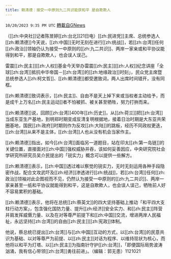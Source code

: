 ```yaml
---
title: 赖清德：接受一中原则九二共识能获和平 是自欺欺人
---
```

`10/20/2023 9:35 PM UTC` [轉載自GNews](https://gnews.org/articles/1862230)

（[[zh:中央社]]记者陈昱婷[[zh:台北]]21日电）[[zh:民进党]]主席、总统参选人[[zh:赖清德]]今天说，[[zh:中国]]无时无刻在进行[[zh:统战]]，若[[zh:台湾]]任何[[zh:政治]]领袖仍认为接受一中原则的[[zh:九二共识]]、两岸一家亲或和平协议能得到和平，那是自欺欺人，也会误人误己。

雷震[[zh:民主]][[zh:人权]]基金今天举办雷震[[zh:民主]][[zh:人权]]纪念讲座「全球[[zh:台湾]]抵抗中华帝国－[[zh:台湾]]的[[zh:地缘政治]]时刻」，民众党主席暨总统参选人[[zh:柯文哲]]、[[zh:赖清德]]都受邀致词，两人出席时间错开，没有同框。

[[zh:赖清德]]致词表示，[[zh:民主]]、自由不是天上掉下来或当权者主动给予，而是成千上万名[[zh:民主运动]]者不怕被抓、被关甚至牺牲，努力打拚而来。

[[zh:赖清德]]说，回顾[[zh:台湾]]400年[[zh:历史]]，从[[zh:荷兰]]把[[zh:台湾]]当成东亚生产基地，到明郑时期变成反清复明根据地，接着日治时期是大东亚共荣圈基地，国民[[zh:政府]]时期则作为反攻[[zh:大陆]]的跳板，经历不同政权更迭，[[zh:台湾]]从来不是主体，[[zh:台湾]]人也从没有机会当家作主。

[[zh:赖清德]]指出，如今[[zh:台湾]]面临另一道题目，站在印太[[zh:第一岛链]]的关键位置，直接面对[[zh:中国]]强权威胁并吞，该如何妥善因应，中央研究院社会学研究所研究员吴介民提出的「锐实力」概念可以提供一些解方。

[[zh:赖清德]]表示，[[zh:中国]]透过难以察觉的锐实力，无时无刻运用各种手段隐密作战，配合文攻武吓及[[zh:经济]]渗透进行[[zh:统战]]，若[[zh:台湾]]任何[[zh:政治]]领袖对此企图视而不见，仍然认为接受一中原则的[[zh:九二共识]]、两岸一家亲甚至一纸和平协议就能得到和平，这是自欺欺人，也会误人误己，牺牲前人好不容易累积的基础。

[[zh:赖清德]]表示，他将在总统[[zh:蔡英文]]的四大坚持基础上推动「和平四大支柱行动方案」，包含强化国防力量、提升[[zh:经济]]安全实力、和[[zh:民主]]阵营并肩发挥威慑力量、以及在对等尊严前提下和[[zh:中国]]交流，增进两岸人民福祉，永远坚持[[zh:台湾]]的自由[[zh:民主]][[zh:宪政]]体制。

他说，蔡总统已提出[[zh:台湾]]与[[zh:中国]]互动的方式，以[[zh:台湾]]的民意共识为基础、以对等尊严为前提、以[[zh:民主]]对话为程序、以维持现状为核心，而他将以和平为灯塔、以[[zh:民主]]为指南针守护[[zh:台湾]]，「即便国际局势波涛汹涌，我有信心带领[[zh:台湾]]勇往前进」。（编辑：郭无患）1121021
